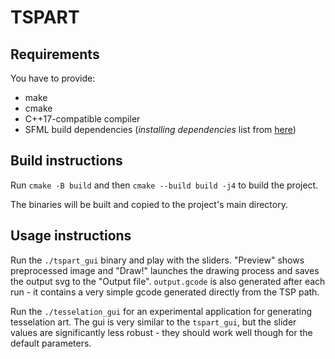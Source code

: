 # TSPART

## Requirements

You have to provide:
  * make
  * cmake
  * C++17-compatible compiler
  * SFML build dependencies (*installing dependencies* list from [here](https://www.sfml-dev.org/tutorials/2.5/compile-with-cmake.php))


## Build instructions

Run `cmake -B build` and then `cmake --build build -j4` to build the project.

The binaries will be built and copied to the project's main directory.


## Usage instructions

Run the `./tspart_gui` binary and play with the sliders. "Preview" shows preprocessed image and "Draw!" launches the drawing process and saves the output svg to the "Output file". `output.gcode` is also generated after each run - it contains a very simple gcode generated directly from the TSP path.

Run the `./tesselation_gui` for an experimental application for generating tesselation art. The gui is very similar to the `tspart_gui`, but the slider values are significantly less robust - they should work well though for the default parameters.
